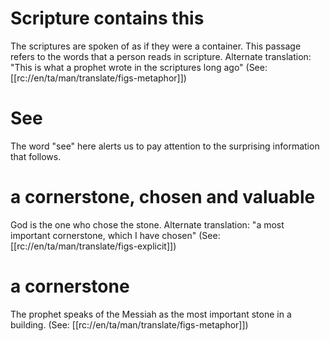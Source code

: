 # Scripture contains this

The scriptures are spoken of as if they were a container. This passage refers to the words that a person reads in scripture. Alternate translation: "This is what a prophet wrote in the scriptures long ago" (See: [[rc://en/ta/man/translate/figs-metaphor]])

# See

The word "see" here alerts us to pay attention to the surprising information that follows.

# a cornerstone, chosen and valuable

God is the one who chose the stone. Alternate translation: "a most important cornerstone, which I have chosen" (See: [[rc://en/ta/man/translate/figs-explicit]])

# a cornerstone

The prophet speaks of the Messiah as the most important stone in a building. (See: [[rc://en/ta/man/translate/figs-metaphor]])


